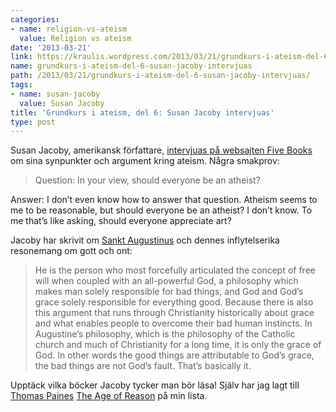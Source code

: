 ```yaml
---
categories:
- name: religion-vs-ateism
  value: Religion vs ateism
date: '2013-03-21'
link: https://kraulis.wordpress.com/2013/03/21/grundkurs-i-ateism-del-6-susan-jacoby-intervjuas/
name: grundkurs-i-ateism-del-6-susan-jacoby-intervjuas
path: /2013/03/21/grundkurs-i-ateism-del-6-susan-jacoby-intervjuas/
tags:
- name: susan-jacoby
  value: Susan Jacoby
title: 'Grundkurs i ateism, del 6: Susan Jacoby intervjuas'
type: post
---
```

Susan Jacoby, amerikansk författare, [intervjuas på websajten Five Books](http://fivebooks.com/interviews/susan-jacoby-on-atheism) om sina synpunkter och argument kring ateism. Några smakprov:

> Question: In your view, should everyone be an atheist?

Answer: I don’t even know how to answer that question. Atheism seems to me to be reasonable, but should everyone be an atheist? I don’t know. To me that’s like asking, should everyone appreciate art?

Jacoby har skrivit om [Sankt Augustinus](http://sv.wikipedia.org/wiki/Augustinus) och dennes inflytelserika resonemang om gott och ont:

> He is the person who most forcefully articulated the concept of free will when coupled with an all-powerful God, a philosophy which makes man solely responsible for bad things, and God and God’s grace solely responsible for everything good. Because there is also this argument that runs through Christianity historically about grace and what enables people to overcome their bad human instincts. In Augustine’s philosophy, which is the philosophy of the Catholic church and much of Christianity for a long time, it is only the grace of God. In other words the good things are attributable to God’s grace, the bad things are not God’s fault. That’s basically it.

Upptäck vilka böcker Jacoby tycker man bör läsa! Själv har jag lagt till [Thomas Paines](http://sv.wikipedia.org/wiki/Thomas_Paine) [The Age of Reason](http://en.wikipedia.org/wiki/The_Age_of_Reason) på min lista.

